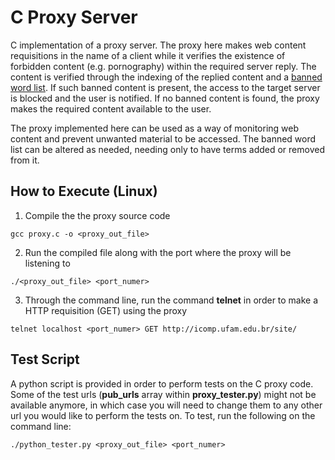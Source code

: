 # C Proxy Server

C implementation of a proxy server. The proxy here makes web content requisitions in the name of a client while it verifies the existence of forbidden content (e.g. pornography) within the required server reply. The content is verified through the indexing of the replied content and a [banned word list](https://github.com/Willian-Girao/Proxy-Server/blob/master/bannedwordlist.txt). If such banned content is present, the access to the target server is blocked and the user is notified. If no banned content is found, the proxy makes the required content available to the user. 

The proxy implemented here can be used as a way of monitoring web content and prevent unwanted material to be accessed. The banned word list can be altered as needed, needing only to have terms added or removed from it.

## How to Execute (Linux)

1. Compile the the proxy source code

```shell
gcc proxy.c -o <proxy_out_file>
```

2. Run the compiled file along with the port where the proxy will be listening to

```shell
./<proxy_out_file> <port_numer>
```

3. Through the command line, run the command **telnet** in order to make a HTTP requisition (GET) using the proxy

```shell
telnet localhost <port_numer> GET http://icomp.ufam.edu.br/site/
```

## Test Script

A python script is provided in order to perform tests on the C proxy code. Some of the test urls (**pub_urls** array within **proxy_tester.py**) might not be available anymore, in which case you will need to change them to any other url you would like to perform the tests on. To test, run the following on the command line:

```shell
./python_tester.py <proxy_out_file> <port_numer>
```
